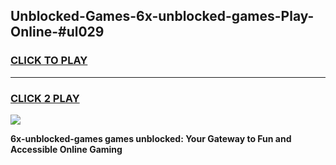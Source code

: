 
## Unblocked-Games-6x-unblocked-games-Play-Online-#ul029
<h3>
<a href="https://premium.freeplayer.one?title=6x-unblocked-games&ref=27F">CLICK TO PLAY</a></h3>
<hr>

<h3>
<a href="https://premium.freeplayer.one?title=6x-unblocked-games&ref=27F">CLICK 2 PLAY</a>
  
</h3>

<a href="https://premium.freeplayer.one?title=6x-unblocked-games&ref=27F"><img src="https://clearcache.store/games.png"></a>


**6x-unblocked-games games unblocked: Your Gateway to Fun and Accessible Online Gaming**
